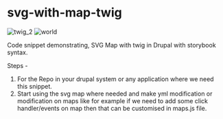 # svg-with-map-twig

![twig_2](https://user-images.githubusercontent.com/10940743/176993931-0da7b97f-1aff-4675-8f08-fb18a1a5e2f6.png) ![world](https://user-images.githubusercontent.com/10940743/176993934-320cfe26-944b-42df-b2f9-9ab04ce95810.svg)


Code snippet demonstrating, SVG Map with twig in Drupal with storybook syntax.

Steps - 

1) For the Repo in your drupal system or any application where we need this snippet.
2) Start using the svg map where needed and make yml modification or modification on maps like for example if we need to add some click handler/events on
map then that can be customised in maps.js file.
